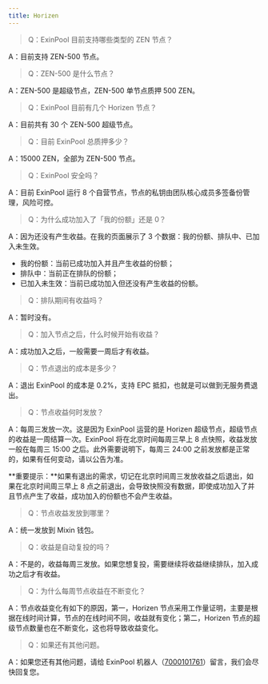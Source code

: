 ```yaml
---
title: Horizen
---
```



> Q：ExinPool 目前支持哪些类型的 ZEN 节点？

A：目前支持 ZEN-500 节点。

> Q：ZEN-500 是什么节点？

A：ZEN-500 是超级节点，ZEN-500 单节点质押 500 ZEN。

> Q：ExinPool 目前有几个 Horizen 节点？

A：目前共有 30 个 ZEN-500 超级节点。

> Q：目前 ExinPool 总质押多少？

A：15000 ZEN，全部为 ZEN-500 节点。

> Q：ExinPool 安全吗？

A：目前 ExinPool 运行 8 个自营节点，节点的私钥由团队核心成员多签备份管理，风险可控。

> Q：为什么成功加入了「我的份额」还是 0？

A：因为还没有产生收益。在我的页面展示了 3 个数据：我的份额、排队中、已加入未生效。

* 我的份额：当前已成功加入并且产生收益的份额；
* 排队中：当前正在排队的份额；
* 已加入未生效：当前已成功加入但还没有产生收益的份额。

> Q：排队期间有收益吗？

A：暂时没有。

> Q：加入节点之后，什么时候开始有收益？

A：成功加入之后，一般需要一周后才有收益。

> Q：节点退出的成本是多少？

A：退出 ExinPool 的成本是 0.2%，支持 EPC 抵扣，也就是可以做到无服务费退出。

> Q：节点收益何时发放？

A：每周三发放一次。这是因为 ExinPool 运营的是 Horizen 超级节点，超级节点的收益是一周结算一次。ExinPool 将在北京时间每周三早上 8 点快照，收益发放一般在每周三 15:00 之后。此外需要说明下，每周三 24:00 之前发放都是正常的，如果有任何变动，请以公告为准。

**重要提示：**如果有退出的需求，切记在北京时间周三发放收益之后退出，如果在北京时间周三早上 8 点之前退出，会导致快照没有数据，即使成功加入了并且节点产生了收益，成功加入的份额也不会产生收益。

> Q：节点收益发放到哪里？

A：统一发放到 Mixin 钱包。

> Q：收益是自动复投的吗？

A：不是的，收益每周三发放。如果您想复投，需要继续将收益继续排队，加入成功之后才有收益。

> Q：为什么每周节点收益在不断变化？

A：节点收益变化有如下的原因，第一，Horizen 节点采用工作量证明，主要是根据在线时间计算，节点的在线时间不同，收益就有变化；第二，Horizen 节点的超级节点数量也在不断变化，这也将导致收益变化。

> Q：如果还有其他问题。

A：如果您还有其他问题，请给 ExinPool 机器人（[7000101761](https://mixin.one/codes/791f20db-51ce-4af2-918b-7496864ab833)）留言，我们会尽快回复您。
